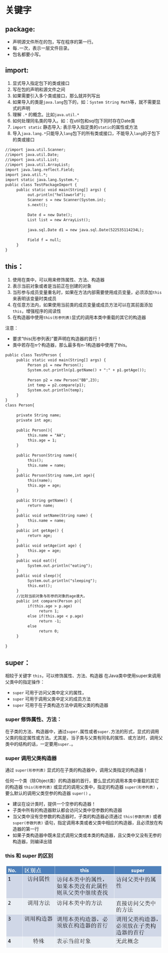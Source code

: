 # 关键字

## package:
*  声明源文件所在的包，写在程序的第一行。
*  每`.`一次，表示一层文件目录。
*  包名都要小写。

  
## import:
 1. 显式导入指定包下的类或接口
 2. 写在包的声明和源文件之间
 3. 如果需要引入多个类或接口，那么就并列写出
 4. 如果导入的类是`java.lang`包下的，如：`System String Math`等，就不需要显式的声明
 5. 理解 `.*` 的概念。比如`java.util.*`
 6. 如何处理同名类的导入。如：在util包和sql包下同时存在Date类
 7. `import static` 静态导入: 表示导入指定类的`static`的属性或方法
 8. 导入`java.lang.*`只能导入`lang`包下的所有类或接口，不能导入`lang`的子包下的类或接口


```
//import java.util.Scanner;
//import java.util.Date;
//import java.util.List;
//import java.util.ArrayList;
import java.lang.reflect.Field;
import java.util.*;
import static java.lang.System.*;
public class TestPackageImport {
     public static void main(String[] args) {
          out.println("helloworld");
          Scanner s = new Scanner(System.in);
          s.next();
         
          Date d = new Date();
          List list = new ArrayList();
         
          java.sql.Date d1 = new java.sql.Date(522535114234L);
         
          Field f = null;
     }
}
```



## this：
1. 使用在类中，可以用来修饰属性、方法、构造器
2. 表示当前对象或者是当前正在创建的对象
3. 当形参与成员变量重名时，如果在方法内部需要使用成员变量，必须添加`this`来表明该变量时类成员
4. 在任意方法内，如果使用当前类的成员变量或成员方法可以在其前面添加`this`，增强程序的阅读性
5. 在构造器中使用`this(形参列表)`显式的调用本类中重载的其它的构造器

注意：

* 要求“this(形参列表)”要声明在构造器的首行！
* 类中若存在n个构造器，那么最多有n-1构造器中使用了this。

```
public class TestPerson {
     public static void main(String[] args) {
          Person p1 = new Person();
          System.out.println(p1.getName() + ":" + p1.getAge());

          Person p2 = new Person("BB",23);
          int temp = p2.compare(p1);
          System.out.println(temp);
     }
}
class Person{

     private String name;
     private int age;

     public Person(){
          this.name = "AA";
          this.age = 1;
     }

     public Person(String name){
          this();
          this.name = name;
     }
     public Person(String name,int age){
          this(name);
          this.age = age;
     }

     public String getName() {
          return name;
     }
     public void setName(String name) {
          this.name = name;
     }
     public int getAge() {
          return age;
     }
     public void setAge(int age) {
          this.age = age;
     }
     public void eat(){
          System.out.println("eating");
     }
     public void sleep(){
          System.out.println("sleeping");
          this.eat();
     }
     //比较当前对象与形参的对象的age谁大。
     public int compare(Person p){
          if(this.age > p.age)
               return 1;
          else if(this.age < p.age)
               return -1;
          else
               return 0;
     }

}
```

## super：
相较于关键字 `this`，可以修饰属性、方法、构造器
在Java类中使用super来调用父类中的指定操作：

*  `super` 可用于访问父类中定义的属性，
*  `super` 可用于调用父类中定义的成员方法
*  `super` 可用于在子类构造方法中调用父类的构造器


### super 修饰属性、方法：
在子类的方法、构造器中，通过`super.`属性或者`super.`方法的形式，显式的调用父类的指定属性或方法。尤其是，当子类与父类有同名的属性、或方法时，调用父类中的结构的话，一定要用`super.`。

### super 调用父类构造器
通过 `super(形参列表)` 显式的在子类的构造器中，调用父类指定的构造器！

任何一个类（除Object类）的构造器的首行，要么显式的调用本类中重载的其它的构造器 `this(形参列表)` 或显式的调用父类中，指定的构造器 `super(形参列表)` ，要么默认的调用父类空参的构造器 `super()` 。

* 建议在设计类时，提供一个空参的构造器！
* 子类中所有的构造器默认都会访问父类中空参数的构造器
* 当父类中没有空参数的构造器时，子类的构造器必须通过 `this(参数列表)` 或者 `super(参数列表)` 语句，指定调用本类或者父类中相应的构造器，且必须放在构造器的第一行
* 如果子类构造器中既未显式调用父类或本类的构造器，且父类中又没有无参的构造器，则编译出错

### this 和 super 的区别
![](media/14942345368657.jpg)





